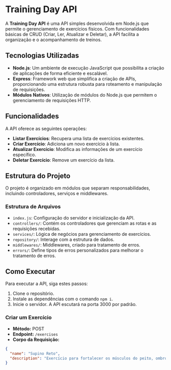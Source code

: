 # Training Day API

A **Training Day API** é uma API simples desenvolvida em Node.js que permite o gerenciamento de exercícios físicos. 
Com funcionalidades básicas de CRUD (Criar, Ler, Atualizar e Deletar), a API facilita a organização e o acompanhamento de treinos.

## Tecnologias Utilizadas
- **Node.js**: Um ambiente de execução JavaScript que possibilita a criação de aplicações de forma eficiente e escalável.
- **Express**: Framework web que simplifica a criação de APIs, proporcionando uma estrutura robusta para roteamento e manipulação de requisições.
- **Módulos Nativos**: Utilização de módulos do Node.js que permitem o gerenciamento de requisições HTTP.

## Funcionalidades
A API oferece as seguintes operações:
- **Listar Exercícios**: Recupera uma lista de exercícios existentes.
- **Criar Exercício**: Adiciona um novo exercício à lista.
- **Atualizar Exercício**: Modifica as informações de um exercício específico.
- **Deletar Exercício**: Remove um exercício da lista.

## Estrutura do Projeto
O projeto é organizado em módulos que separam responsabilidades, incluindo controladores, serviços e middlewares.

### Estrutura de Arquivos
- `index.js`: Configuração do servidor e inicialização da API.
- `controllers/`: Contém os controladores que gerenciam as rotas e as requisições recebidas.
- `services/`: Lógica de negócios para gerenciamento de exercícios.
- `repository/`: Interage com a estrutura de dados.
- `middlewares/`: Middlewares, criado para tratamento de erros.
- `errors/`: Define tipos de erros personalizados para melhorar o tratamento de erros.

## Como Executar
Para executar a API, siga estes passos:
1. Clone o repositório.
2. Instale as dependências com o comando `npm i`.
3. Inicie o servidor. A API escutará na porta 3000 por padrão.

### Criar um Exercício
- **Método:** POST
- **Endpoint:** `/exercises`
- **Corpo da Requisição:**
```json
{
  "name": "Supino Reto",
  "description": "Exercício para fortalecer os músculos do peito, ombros e tríceps."
}
